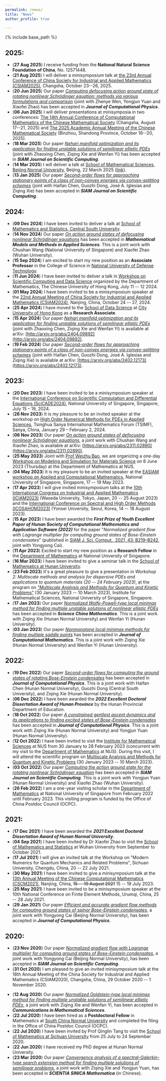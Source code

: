 ```yaml
---
permalink: /news/
title: "News"
author_profile: true

---
```


{% include base_path %}



2025:
------

* (**27 Aug 2025**) I receive funding from the **National Natural Science Foundation of China**, No. 12571448.
* (**21 Aug 2025**) I will deliver a minisymposium talk at [the 23rd Annual Conference of China Society for Industrial and Applied Mathematics (CSIAM2025)](https://meeting.csiam.org.cn/#/2025/), Changsha, October 23--26, 2025.
* (**20 Jun 2025**) Our paper [_Computing defocusing action ground state of rotating nonlinear Schrödinger equation: methods via various formulations and comparison_](https://doi.org/10.1016/j.jcp.2025.114193) (joint with Zhenye Wen, Yongjun Yuan and Xiaofei Zhao) has been accepted in _**Journal of Computational Physics**_.
* (**06 Jun 2025**) I will deliver presentations at minisymposia in two conferences: [The 14th Annual Conference of Computational Mathematics of the Chinese Mathematical Society](https://s.31url.cn/6jvCOvWj) (Changsha, August 17--21, 2025) and [The 2025 Academic Annual Meeting of the Chinese Mathematical Society](https://www.cms.org.cn/Home/notices/notices_details/id/1296.html) (Binzhou, Shandong Province, October 16--20, 2025).
* (**18 Mar 2025**) Our paper [_Nehari manifold optimization and its application for finding unstable solutions of semilinear elliptic PDEs_](http://arxiv.org/abs/2404.09892) (joint with Zhaoxing Chen, Ziqing Xie and Wenfan Yi) has been accepted in _**SIAM Journal on Scientific Computing**_.
* (**14 Mar 2025**) I will deliver a talk at [School of Mathematical Sciences, Beijing Normal University](https://math.bnu.edu.cn/), Beijing, 22 March 2025 ([link](https://math.bnu.edu.cn/xzbg/ztbg/ea7e22bddcab45e99db14aa79fc5e976.htm)).
* (**13 Jan 2025**) Our paper [_Second-order flows for approaching stationary points of a class of non-convex energies via convex-splitting schemes_](https://arxiv.org/abs/2402.12173) (joint with Haifan Chen, Guozhi Dong, José A. Iglesias and Ziqing Xie) has been accepted in _**SIAM Journal on Scientific Computing**_.


2024:
------

* (**09 Dec 2024**) I have been invited to deliver a talk at [School of Mathematics and Statistics, Central South University](https://math.csu.edu.cn/).
* (**14 Nov 2024**) Our paper [_On action ground states of defocusing nonlinear Schrödinger equations_](https://arxiv.org/abs/2311.02890) has been accepted in _**Mathematical Models and Methods in Applied Sciences**_. This is a joint work with Chushan Wang (National University of Singapore) and Xiaofei Zhao (Wuhan University).
* (**15 Sep 2024**) I am excited to start my new position as an **Associate Professor** in the College of Science in [National University of Defense Technology](https://english.nudt.edu.cn/).
* (**11 Jun 2024**) I have been invited to deliver a talk in [Workshop on Scientific Computing and Data Science](https://www.math.cuhk.edu.hk/sites/default/files/research/workshop_on_scientific_computing_and_data_science.pdf) organized by the Department of Mathematics, The Chinese University of Hong Kong, July 11 -- 12 2024.
* (**01 May 2024**) I have been invited to be a minisymposium speaker at the [22nd Annual Meeting of China Society for Industrial and Applied Mathematics (CSIAM2024)](https://meeting.csiam.org.cn/#/2024), Nanjing, China, October 24 -- 27, 2024.
* (**25 Apr 2024**) I have moved to the [School of Data Science](https://www.sdsc.cityu.edu.hk) at [City University of Hong Kong](https://www.cityu.edu.hk) as a **Research Associate**.
* (**15 Apr 2024**) Our paper [_Nehari manifold optimization and its application for finding unstable solutions of semilinear elliptic PDEs_](http://arxiv.org/abs/2404.09892) (joint with Zhaoxing Chen, Ziqing Xie and Wenfan Yi) is available at arXiv: [http://arxiv.org/abs/2404.09892](http://arxiv.org/abs/2404.09892).
* (**19 Feb 2024**) Our paper [_Second-order flows for approaching stationary points of a class of non-convex energies via convex-splitting schemes_](https://arxiv.org/abs/2402.12173) (joint with Haifan Chen, Guozhi Dong, José A. Iglesias and Ziqing Xie) is available at arXiv: [https://arxiv.org/abs/2402.12173](https://arxiv.org/abs/2402.12173).


2023:
------

* (**20 Dec 2023**) I have been invited to be a minisymposium speaker at the [International Conference on Scientific Computation and Differential Equations (SciCADE2024)](https://www.scicade2024.org), National University of Singapore, Singapore, July 15 – 19, 2024.
* (**28 Nov 2023**) It is my pleasure to be an invited speaker at the workshop on [High Order Numerical Methods for PDEs in Applied Sciences](http://www.tsimf.cn/meeting/detail?id=315), Tsinghua Sanya International Mathematics Forum (TSIMF), Sanya, China, January 29 – February 2, 2024.
* (**06 Nov 2023**) Our paper [_On action ground states of defocusing nonlinear Schrödinger equations_](https://arxiv.org/abs/2311.02890), a joint work with Chushan Wang and Xiaofei Zhao, is available at arXiv: [https://arxiv.org/abs/2311.02890](https://arxiv.org/abs/2311.02890).
* (**25 May 2023**) Joint with [Prof Weizhu Bao](https://blog.nus.edu.sg/matbwz/), we are organizing a one-day [Workshop on Modeling and Simulation for Materials Science](https://sites.google.com/view/workshop-8-jun-2023-nus) on 8 June 2023 (Thursday) at the Department of Mathematics at NUS.
* (**04 May 2023**) It is my pleasure to be an invited speaker at the [EASIAM workshop on Applied and Computational Mathematics](https://sites.google.com/view/easiam2023workshop), National University of Singapore, Singapore, 17 -- 19 May 2023.
* (**17 Apr 2023**) I will give invited minisymposium talks at the [10th International Congress on Industrial and Applied Mathematics (ICIAM2023)](https://iciam2023.org) (Waseda University, Tokyo, Japan, 20 -- 25 August 2023) and the [International Conference on Spectral and High Order Methods (ICOSAHOM2023)](http://www.icosahom2023.org) (Yonsei University, Seoul, Korea, 14 -- 18 August 2023).
* (**15 Apr 2023**) I have been awarded the _**First Prize of Youth Excellent Paper of Hunan Society of Computational Mathematics and Application Software (2022)**_ for the paper "_Normalized gradient flow with Lagrange multiplier for computing ground states of Bose-Einstein condensates_" (published in [SIAM J. Sci. Comput., 2021, 43: B219–B242](https://doi.org/10.1137/20M1328002), joint with Yongyong Cai).
* (**11 Apr 2023**) Excited to start my new position as a **Research Fellow** in the [Department of Mathematics](https://www.math.nus.edu.sg) at National University of Singapore.
* (**16 Mar 2023**) I have been invited to give a seminar talk in the [School of Mathematics at Hunan University](http://math.hnu.edu.cn).
* (**23 Feb 2023**) It's a great pleasure to give a presentation in _Workshop 2: Multiscale methods and analysis for dispersive PDEs and applications to quantum materials	(20 -- 24 February 2023)_, at the program on [_"Multiscale Analysis and Methods for Quantum and Kinetic Problems"_](https://ims.nus.edu.sg/events/qkp2023/) (30 January 2023 -- 10 March 2023), Institute for Mathematical Sciences, National University of Singapore, Singapore.
* (**17 Jan 2023**) Our paper [_Normalized Wolfe-Powell-type local minimax method for finding multiple unstable solutions of nonlinear elliptic PDEs_](http://arxiv.org/abs/2108.05102) has been accepted in _**Science China Mathematics**_. This is a joint work with Ziqing Xie (Hunan Normal University) and Wenfan Yi (Hunan University).
* (**03 Jan 2023**) Our paper [_Nonmonotone local minimax methods for finding multiple saddle points_](http://arxiv.org/abs/2109.01865) has been accepted in _**Journal of Computational Mathematics**_. This is a joint work with Ziqing Xie (Hunan Normal University) and Wenfan Yi (Hunan University).


2022:
------

* (**19 Dec 2022**) Our paper [_Second-order flows for computing the ground states of rotating Bose-Einstein condensates_](https://doi.org/10.1016/j.jcp.2022.111872) has been accepted in _**Journal of Computational Physics**_. This is a joint work with Haifan Chen (Hunan Normal University), Guozhi Dong (Central South University), and Ziqing Xie (Hunan Normal University).
* (**06 Dec 2022**) I have been awarded the _**2022 Excellent Doctoral Dissertation Award of Hunan Province**_ by the Hunan Provincial Department of Education.
* (**18 Oct 2022**) Our paper [_A constrained gentlest ascent dynamics and its applications to finding excited states of Bose-Einstein condensates_](https://doi.org/10.1016/j.jcp.2022.111719) has been accepted in _**Journal of Computational Physics**_. This is a joint work with Ziqing Xie (Hunan Normal University) and Yongjun Yuan (Hunan Normal University).
* (**12 Oct 2022**) I have been invited to visit the [Institute for Mathematical Sciences](https://ims.nus.edu.sg) at NUS from 30 January to 28 February 2023 (concurrent with my visit to the [Department of Mathematics](https://www.math.nus.edu.sg) at NUS). During this visit, I will attend the scientific program on [Multiscale Analysis and Methods for Quantum and Kinetic Problems](https://ims.nus.edu.sg/events/qkp2023/) (30 January 2023 -- 10 March 2023).
* (**03 Oct 2022**) Our paper [_Computing the action ground state for the rotating nonlinear Schrödinger equation_](https://arxiv.org/abs/2203.06383) has been accepted in _**SIAM Journal on Scientific Computing**_. This is a joint work with Yongjun Yuan (Hunan Normal University) and Xiaofei Zhao (Wuhan University).
* (**26 Feb 2022**) I am a one-year visiting scholar in the [Department of Mathematics](https://www.math.nus.edu.sg) at National University of Singapore from February 2022 until February 2023. This visiting program is funded by the Office of China Postdoc Council (OCPC).


2021:
------

* (**17 Dec 2021**) I have been awarded the _**2021 Excellent Doctoral Dissertation Award of Hunan Normal University**_.
* (**04 Sep 2021**) I have been invited by Dr Xiaofei Zhao to visit the [School of Mathematics and Statistics](https://maths.whu.edu.cn) at Wuhan University from September to October 2021.
* (**17 Jul 2021**) I will give an invited talk at the Workshop on "Modern Numerics for Quantum Mechanics and Related Problems", Sichuan University, Chengdu, China, 20 -- 22 July 2021.
* (**30 May 2021**) I have been invited to give a minisymposium talk at the [13th Annual Meeting of the Chinese Computational Mathematics (CSCM2021)](http://cscm2021.com), Nanjing, China, <s>15 -- 19 August 2021</s> 15 -- 19 July 2023.
* (**25 May 2021**) I have been invited to be a minisymposium speaker at the 10th National Conference on Finite Element Methods, Urumqi, China, 25 -- 28 July 2021.
* (**29 Jan 2021**) Our paper [_Efficient and accurate gradient flow methods for computing ground states of spinor Bose-Einstein condensates_](https://doi.org/10.1016/j.jcp.2021.110183), a joint work with Yongyong Cai (Beijing Normal University), has been accepted in _**Journal of Computational Physics**_.


2020:
------

* (**23 Nov 2020**) Our paper [_Normalized gradient flow with Lagrange multiplier for computing ground states of Bose-Einstein condensates_](https://doi.org/10.1137/20M1328002), a joint work with Yongyong Cai (Beijing Normal University), has been accepted in _**SIAM Journal on Scientific Computing**_.
* (**31 Oct 2020**) I am pleased to give an invited minisymposium talk at the 18th Annual Meeting of the China Society for Industrial and Applied Mathematics (CSIAM2020), Changsha, China, 29 October 2020 -- 1 November 2020.
<!-- * (**12 Oct 2020**) I am pleased to officially join the [South China Research Center for Applied Mathematics and Interdisciplinary Studies (CAMIS)](http://camis.scnu.edu.cn/) at [South China Normal University](https://www.scnu.edu.cn). -->
* (**12 Aug 2020**) Our paper [_Normalized Goldstein-type local minimax method for finding multiple unstable solutions of semilinear elliptic PDEs_](https://doi.org/10.4310/CMS.2021.v19.n1.a6), a joint work with Ziqing Xie and Wenfan Yi, has been accepted in _**Communications in Mathematical Sciences**_.
* (**22 Jul 2020**) I have been hired as a **Postdoctoral Fellow** in Mathematics at [South China Normal University](https://www.scnu.edu.cn) and completed the filing in the Office of China Postdoc Council (OCPC).
* (**22 Jul 2020**) I have been invited by Prof Qinglin Tang to visit the [School of Mathematics at Sichuan University](https://math.scu.edu.cn) from 25 July to 24 September 2020.
* (**22 Jun 2020**) I have received my PhD degree at Hunan Normal University.
* (**23 Mar 2020**) Our paper [_Convergence analysis of a spectral-Galerkin-type search extension method for finding multiple solutions of semilinear problems_](https://doi.org/10.1360/SCM-2019-0357), a joint work with Ziqing Xie and Yongjun Yuan, has been accepted in _**SCIENTIA SINICA Mathematica**_ (in Chinese).
